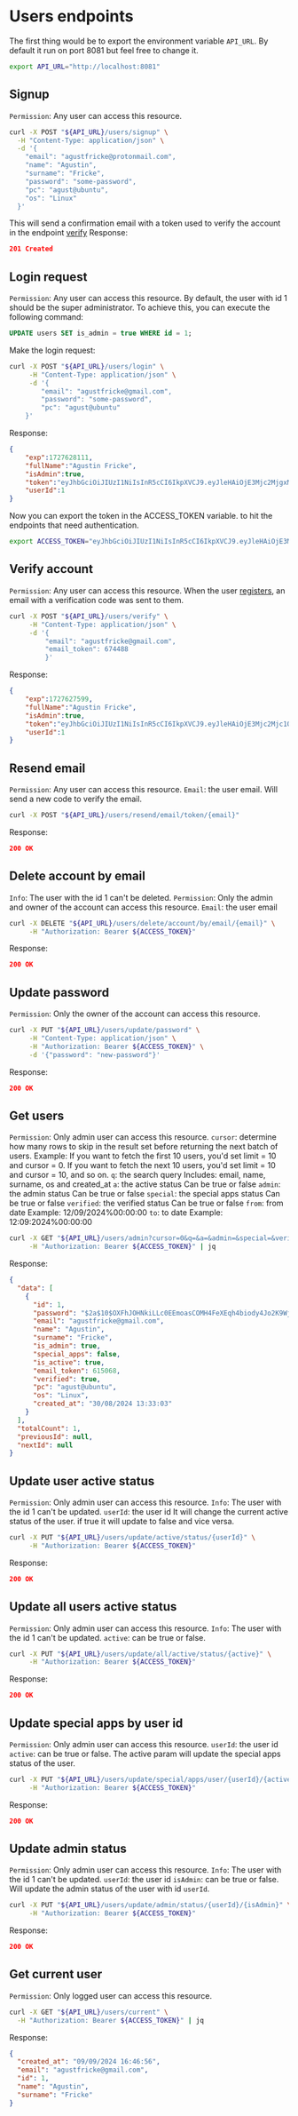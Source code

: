 # Users endpoints

The first thing would be to export the environment variable `API_URL`.
By default it run on port 8081 but feel free to change it.
```bash
export API_URL="http://localhost:8081"
```

## Signup 
`Permission`: Any user can access this resource.
```bash
curl -X POST "${API_URL}/users/signup" \
  -H "Content-Type: application/json" \
  -d '{
    "email": "agustfricke@protonmail.com",
    "name": "Agustin",
    "surname": "Fricke",
    "password": "some-password",
    "pc": "agust@ubuntu",
    "os": "Linux"
  }'
```
This will send a confirmation email with a token used to verify the account in
the endpoint [verify](##verify)
Response:
```json
201 Created
```

## Login request
`Permission`: Any user can access this resource.
By default, the user with id 1 should be the super administrator. 
To achieve this, you can execute the following command:
```sql
UPDATE users SET is_admin = true WHERE id = 1;
```
Make the login request:
```bash
curl -X POST "${API_URL}/users/login" \
     -H "Content-Type: application/json" \
     -d '{
        "email": "agustfricke@gmail.com", 
        "password": "some-password", 
        "pc": "agust@ubuntu"
    }'
```
Response: 
```json
{
    "exp":1727628111,
    "fullName":"Agustin Fricke",
    "isAdmin":true,
    "token":"eyJhbGciOiJIUzI1NiIsInR5cCI6IkpXVCJ9.eyJleHAiOjE3Mjc2MjgxMTEsImlhdCI6MTcyNTAzNjExMSwibmJmIjoxNzI1MDM2MTExLCJzdWIiOjF9.ZBCbxsEbMoQS5legRGu1QArw3vcZV0jjqJ_f0u9l-0I",
    "userId":1
}
```
Now you can export the token in the ACCESS_TOKEN variable. to hit the endpoints
that need authentication.
```bash
export ACCESS_TOKEN="eyJhbGciOiJIUzI1NiIsInR5cCI6IkpXVCJ9.eyJleHAiOjE3MzAxNDQ3NDcsImlhdCI6MTcyNzU1Mjc0NywibmJmIjoxNzI3NTUyNzQ3LCJzdWIiOjF9._vnlD2OJgr21jCHV7FbceSU1eBqwuLKfl6PG9U72vSQ"
```

## Verify account 
`Permission`: Any user can access this resource.
When the user [registers](##register), an email with a verification code was 
sent to them.
```bash
curl -X POST "${API_URL}/users/verify" \
     -H "Content-Type: application/json" \
     -d '{
         "email": "agustfricke@gmail.com", 
         "email_token": 674488
         }'
```
Response:
```json
{
    "exp":1727627599,
    "fullName":"Agustin Fricke",
    "isAdmin":true,
    "token":"eyJhbGciOiJIUzI1NiIsInR5cCI6IkpXVCJ9.eyJleHAiOjE3Mjc2Mjc1OTksImlhdCI6MTcyNTAzNTU5OSwibmJmIjoxNzI1MDM1NTk5LCJzdWIiOjF9.dbpz5t6noMEW264uHL1AlbcOiVSrhbfiPvh9PwL1oSM",
    "userId":1
}
```

## Resend email 
`Permission`: Any user can access this resource.
`Email`: the user email.
Will send a new code to verify the email.
```bash
curl -X POST "${API_URL}/users/resend/email/token/{email}" 
```
Response:
```json
200 OK
```

## Delete account by email 
`Info`: The user with the id 1 can't be deleted.
`Permission`: Only the admin and owner of the account can access this resource.
`Email`: the user email
```bash
curl -X DELETE "${API_URL}/users/delete/account/by/email/{email}" \
     -H "Authorization: Bearer ${ACCESS_TOKEN}" 
```
Response:
```json
200 OK
```

## Update password 
`Permission`: Only the owner of the account can access this resource.
```bash
curl -X PUT "${API_URL}/users/update/password" \
     -H "Content-Type: application/json" \
     -H "Authorization: Bearer ${ACCESS_TOKEN}" \
     -d '{"password": "new-password"}'
```
Response:
```json
200 OK
```

## Get users 
`Permission`: Only admin user can access this resource.
`cursor`: determine how many rows to skip in the result set before 
returning the next batch of users.
Example:
If you want to fetch the first 10 users, you'd set limit = 10 and cursor = 0.
If you want to fetch the next 10 users, you'd set limit = 10 and cursor = 10, and so on.
`q`: the search query
Includes:
email, name, surname, os and created_at 
`a`: the active status
Can be true or false
`admin`: the admin status
Can be true or false
`special`: the special apps status
Can be true or false
`verified`: the verified status
Can be true or false
`from`: from date 
Example: 12/09/2024%00:00:00
`to`: to date 
Example: 12:09:2024%00:00:00
```bash
curl -X GET "${API_URL}/users/admin?cursor=0&q=&a=&admin=&special=&verified=&from=&to="  \
     -H "Authorization: Bearer ${ACCESS_TOKEN}" | jq
```
Response:
```json
{
  "data": [
    {
      "id": 1,
      "password": "$2a$10$OXFhJOHNkiLLc0EEmoasCOMH4FeXEqh4biody4Jo2K9WjDxTyfjMW",
      "email": "agustfricke@gmail.com",
      "name": "Agustin",
      "surname": "Fricke",
      "is_admin": true,
      "special_apps": false,
      "is_active": true,
      "email_token": 615068,
      "verified": true,
      "pc": "agust@ubuntu",
      "os": "Linux",
      "created_at": "30/08/2024 13:33:03"
    }
  ],
  "totalCount": 1,
  "previousId": null,
  "nextId": null
}
```

## Update user active status 
`Permission`: Only admin user can access this resource.
`Info`: The user with the id 1 can't be updated.
`userId`: the user id
It will change the current active status of the user. 
if true it will update to false and vice versa.
```bash
curl -X PUT "${API_URL}/users/update/active/status/{userId}" \
     -H "Authorization: Bearer ${ACCESS_TOKEN}" 
```
Response:
```json
200 OK
```

## Update all users active status 
`Permission`: Only admin user can access this resource.
`Info`: The user with the id 1 can't be updated.
`active`: can be true or false.
```bash
curl -X PUT "${API_URL}/users/update/all/active/status/{active}" \
     -H "Authorization: Bearer ${ACCESS_TOKEN}" 
```
Response:
```json
200 OK
```

## Update special apps by user id 
`Permission`: Only admin user can access this resource.
`userId`: the user id
`active`: can be true or false.
The active param will update the special apps status of the user.
```bash
curl -X PUT "${API_URL}/users/update/special/apps/user/{userId}/{active}" \
     -H "Authorization: Bearer ${ACCESS_TOKEN}" 
```
Response:
```json
200 OK
```

## Update admin status 
`Permission`: Only admin user can access this resource.
`Info`: The user with the id 1 can't be updated.
`userId`: the user id
`isAdmin`: can be true or false.
Will update the admin status of the user with id `userId`.
```bash
curl -X PUT "${API_URL}/users/update/admin/status/{userId}/{isAdmin}" \
     -H "Authorization: Bearer ${ACCESS_TOKEN}" 
```
Response:
```json
200 OK
```

## Get current user 
`Permission`: Only logged user can access this resource.
```bash
curl -X GET "${API_URL}/users/current" \
  -H "Authorization: Bearer ${ACCESS_TOKEN}" | jq
```
Response:
```json
{
  "created_at": "09/09/2024 16:46:56",
  "email": "agustfricke@gmail.com",
  "id": 1,
  "name": "Agustin",
  "surname": "Fricke"
}
```


